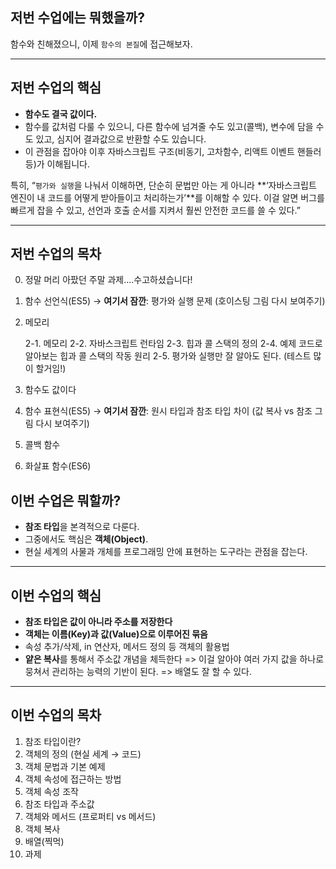 ## 저번 수업에는 뭐했을까?

함수와 친해졌으니, 이제 `함수의 본질`에 접근해보자.

---

## 저번 수업의 핵심

- **함수도 결국 값이다.**
- 함수를 값처럼 다룰 수 있으니, 다른 함수에 넘겨줄 수도 있고(콜백), 변수에 담을 수도 있고, 심지어 결과값으로 반환할 수도 있습니다.
- 이 관점을 잡아야 이후 자바스크립트 구조(비동기, 고차함수, 리액트 이벤트 핸들러 등)가 이해됩니다.

특히, “`평가와 실행`을 나눠서 이해하면, 단순히 문법만 아는 게 아니라
**‘자바스크립트 엔진이 내 코드를 어떻게 받아들이고 처리하는가’**를 이해할 수 있다.
이걸 알면 버그를 빠르게 잡을 수 있고, 선언과 호출 순서를 지켜서 훨씬 안전한 코드를 쓸 수 있다.”

---

## 저번 수업의 목차

0. 정말 머리 아팠던 주말 과제....수고하셨습니다!
1. 함수 선언식(ES5)
   → **여기서 잠깐**: 평가와 실행 문제 (호이스팅 그림 다시 보여주기)
2. 메모리

   2-1. 메모리
   2-2. 자바스크립트 런타임
   2-3. 힙과 콜 스택의 정의
   2-4. 예제 코드로 알아보는 힙과 콜 스택의 작동 원리
   2-5. 평가와 실행만 잘 알아도 된다. (테스트 많이 할거임!)

3. 함수도 값이다
4. 함수 표현식(ES5)
   → **여기서 잠깐**: 원시 타입과 참조 타입 차이 (값 복사 vs 참조 그림 다시 보여주기)
5. 콜백 함수
6. 화살표 함수(ES6)

## 이번 수업은 뭐할까?

- **참조 타입**을 본격적으로 다룬다.
- 그중에서도 핵심은 **객체(Object)**.
- 현실 세계의 사물과 개체를 프로그래밍 안에 표현하는 도구라는 관점을 잡는다.

---

## 이번 수업의 핵심

- **참조 타입은 값이 아니라 주소를 저장한다**
- **객체는 이름(Key)과 값(Value)으로 이루어진 묶음**
- 속성 추가/삭제, in 연산자, 메서드 정의 등 객체의 활용법
- **얕은 복사**를 통해서 주소값 개념을 체득한다
=> 이걸 알아야 여러 가지 값을 하나로 뭉쳐서 관리하는 능력의 기반이 된다.
=> 배열도 잘 할 수 있다.

---

## 이번 수업의 목차

1. 참조 타입이란?
2. 객체의 정의 (현실 세계 → 코드)
3. 객체 문법과 기본 예제
4. 객체 속성에 접근하는 방법
5. 객체 속성 조작
6. 참조 타입과 주소값
7. 객체와 메서드 (프로퍼티 vs 메서드)
8. 객체 복사
9. 배열(찍먹)
10. 과제